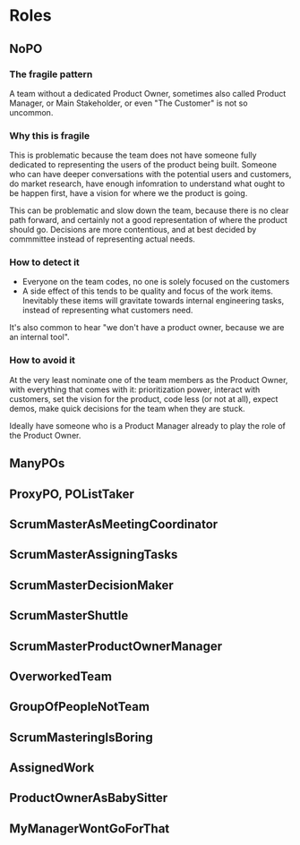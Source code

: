 # Roles

## NoPO

### The fragile pattern

A team without a dedicated Product Owner, sometimes also called Product Manager, or Main Stakeholder, or even "The Customer" is not so uncommon.

### Why this is fragile

This is problematic because the team does not have someone fully dedicated to representing the users of the product being built. Someone who can have deeper conversations with the potential users and customers, do market research, have enough infomration to understand what ought to be happen first, have a vision for where we the product is going.

This can be problematic and slow down the team, because there is no clear path forward, and certainly not a good representation of where the product should go. Decisions are more contentious, and at best decided by commmittee instead of representing actual needs.

### How to detect it

- Everyone on the team codes, no one is solely focused on the customers
- A side effect of this tends to be quality and focus of the work items. Inevitably these items will gravitate towards internal engineering tasks, instead of representing what customers need.

It's also common to hear "we don't have a product owner, because we are an internal tool". 

### How to avoid it

At the very least nominate one of the team members as the Product Owner, with everything that comes with it: prioritization power, interact with customers, set the vision for the product, code less (or not at all), expect demos, make quick decisions for the team when they are stuck.

Ideally have someone who is a Product Manager already to play the role of the Product Owner.

## ManyPOs

## ProxyPO, POListTaker

## ScrumMasterAsMeetingCoordinator

## ScrumMasterAssigningTasks

## ScrumMasterDecisionMaker

## ScrumMasterShuttle

## ScrumMasterProductOwnerManager

## OverworkedTeam

## GroupOfPeopleNotTeam

## ScrumMasteringIsBoring

## AssignedWork

## ProductOwnerAsBabySitter

## MyManagerWontGoForThat
